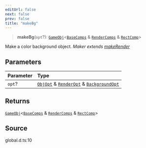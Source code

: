 ```yaml
---
editUrl: false
next: false
prev: false
title: "makeBg"
---
```


> **makeBg**(`opt`?): [`GameObj`](https://kaboomjs.com/#GameObj)\<[`BaseComps`](/api/type-aliases/basecomps/) & [`RenderComps`](/api/type-aliases/rendercomps/) & [`RectComp`]( https://kaboomjs.com/#RectComp )\>

Make a color background object.
*Maker extends [makeRender](../../../../../api/functions/makerender)*

## Parameters

| Parameter | Type |
| :------ | :------ |
| `opt`? | [`ObjOpt`](/api/type-aliases/objopt/) & [`RenderOpt`](/api/type-aliases/renderopt/) & [`BackgroundOpt`](/api/type-aliases/backgroundopt/) |

## Returns

[`GameObj`](https://kaboomjs.com/#GameObj)\<[`BaseComps`](/api/type-aliases/basecomps/) & [`RenderComps`](/api/type-aliases/rendercomps/) & [`RectComp`]( https://kaboomjs.com/#RectComp )\>

## Source

global.d.ts:10
